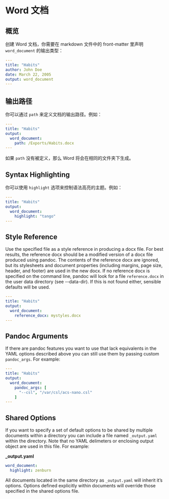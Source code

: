 # Word 文档
## 概览
创建 Word 文档，你需要在 markdown 文件中的 front-matter 里声明 `word_document` 的输出类型：   
```yaml
---
title: "Habits"
author: John Doe
date: March 22, 2005
output: word_document
---
```  

## 输出路径
你可以通过 `path` 来定义文档的输出路径。例如：    

```yaml
---
title: "Habits"
output:
  word_document:
    path: /Exports/Habits.docx
---
```   
如果 `path` 没有被定义，那么 Word 将会在相同的文件夹下生成。

## Syntax Highlighting  
你可以使用 `highlight` 选项来控制语法高亮的主题。例如：
```yaml
---
title: "Habits"
output:
  word_document:
    highlight: "tango"
---
```

## Style Reference
Use the specified file as a style reference in producing a docx file. For best results, the reference docx should be a modified version of a docx file produced using pandoc. The contents of the reference docx are ignored, but its stylesheets and document properties (including margins, page size, header, and footer) are used in the new docx. If no reference docx is specified on the command line, pandoc will look for a file `reference.docx` in the user data directory (see --data-dir). If this is not found either, sensible defaults will be used.  
```yaml
---
title: "Habits"
output:
  word_document:
    reference_docx: mystyles.docx
---
```

## Pandoc Arguments   
If there are pandoc features you want to use that lack equivalents in the YAML options described above you can still use them by passing custom `pandoc_args`. For example:  
```yaml
---
title: "Habits"
output:
  word_document:
    pandoc_args: [
      "--csl", "/var/csl/acs-nano.csl"
    ]
---
```

## Shared Options
If you want to specify a set of default options to be shared by multiple documents within a directory you can include a file named `_output.yaml` within the directory. Note that no YAML delimeters or enclosing output object are used in this file. For example:    

**_output.yaml**
```yaml
word_document:
  highlight: zenburn
```
All documents located in the same directory as `_output.yaml` will inherit it’s options. Options defined explicitly within documents will override those specified in the shared options file.
